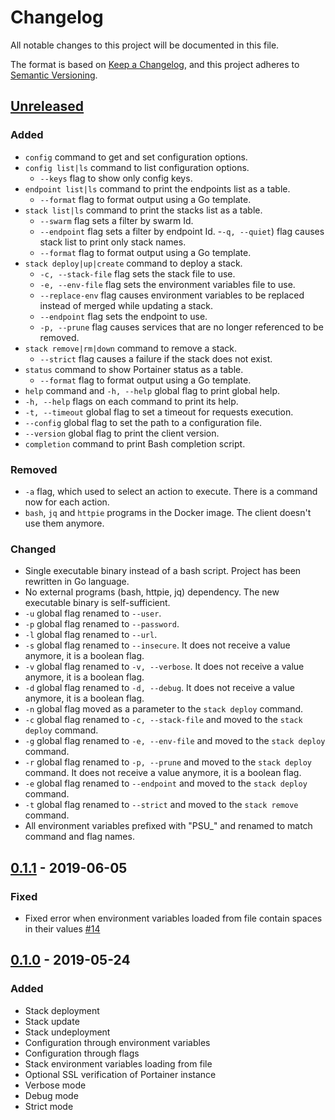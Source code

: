 # Changelog
All notable changes to this project will be documented in this file.

The format is based on [Keep a Changelog](https://keepachangelog.com/en/1.0.0/),
and this project adheres to [Semantic Versioning](https://semver.org/spec/v2.0.0.html).

## [Unreleased]
### Added
- `config` command to get and set configuration options.
- `config list|ls` command to list configuration options.
  - `--keys` flag to show only config keys.
- `endpoint list|ls` command to print the endpoints list as a table.
  - `--format` flag to format output using a Go template.
- `stack list|ls` command to print the stacks list as a table.
  - `--swarm` flag sets a filter by swarm Id.
  - `--endpoint` flag sets a filter by endpoint Id.
  -`-q, --quiet`) flag causes stack list to print only stack names.
  - `--format` flag to format output using a Go template.
- `stack deploy|up|create` command to deploy a stack.
  - `-c, --stack-file` flag sets the stack file to use.
  - `-e, --env-file` flag sets the environment variables file to use.
  - `--replace-env` flag causes environment variables to be replaced instead of merged while updating a stack.
  - `--endpoint` flag sets the endpoint to use.
  - `-p, --prune` flag causes services that are no longer referenced to be removed.
- `stack remove|rm|down` command to remove a stack.
  - `--strict` flag causes a failure if the stack does not exist.
- `status` command to show Portainer status as a table.
  - `--format` flag to format output using a Go template.
- `help` command and `-h, --help` global flag to print global help.
- `-h, --help` flags on each command to print its help.
- `-t, --timeout` global flag to set a timeout for requests execution.
- `--config` global flag to set the path to a configuration file.
- `--version` global flag to print the client version.
- `completion` command to print Bash completion script.

### Removed
- `-a` flag, which used to select an action to execute. There is a command now for each action.
- `bash`, `jq` and `httpie` programs in the Docker image. The client doesn't use them anymore.

### Changed
- Single executable binary instead of a bash script. Project has been rewritten in Go language.
- No external programs (bash, httpie, jq) dependency. The new executable binary is self-sufficient.
- `-u` global flag renamed to `--user`.
- `-p` global flag renamed to `--password`.
- `-l` global flag renamed to `--url`.
- `-s` global flag renamed to `--insecure`. It does not receive a value anymore, it is a boolean flag.
- `-v` global flag renamed to `-v, --verbose`. It does not receive a value anymore, it is a boolean flag.
- `-d` global flag renamed to `-d, --debug`. It does not receive a value anymore, it is a boolean flag.
- `-n` global flag moved as a parameter to the `stack deploy` command.
- `-c` global flag renamed to `-c, --stack-file` and moved to the `stack deploy` command.
- `-g` global flag renamed to `-e, --env-file` and moved to the `stack deploy` command.
- `-r` global flag renamed to `-p, --prune` and moved to the `stack deploy` command. It does not receive a value anymore, it is a boolean flag.
- `-e` global flag renamed to `--endpoint` and moved to the `stack deploy` command.
- `-t` global flag renamed to `--strict` and moved to the `stack remove` command.
- All environment variables prefixed with "PSU_" and renamed to match command and flag names.

## [0.1.1] - 2019-06-05
### Fixed
- Fixed error when environment variables loaded from file contain spaces in their values [#14](https://github.com/greenled/portainer-stack-utils/pull/14)

## [0.1.0] - 2019-05-24
### Added
- Stack deployment
- Stack update
- Stack undeployment
- Configuration through environment variables
- Configuration through flags
- Stack environment variables loading from file
- Optional SSL verification of Portainer instance
- Verbose mode
- Debug mode
- Strict mode

[Unreleased]: https://github.com/greenled/portainer-stack-utils/compare/0.1.1...HEAD
[0.1.1]: https://github.com/greenled/portainer-stack-utils/releases/tag/0.1.1
[0.1.0]: https://github.com/greenled/portainer-stack-utils/releases/tag/0.1.0
